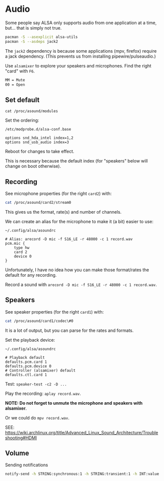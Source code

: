 # Audio

Some people say ALSA only supports audio from one application at a time, but... that is simply not true.

```sh
pacman -S --asexplicit alsa-utils
pacman -S --asdeps jack2
```

The `jack2` dependency is because some applications (mpv, firefox) require a jack dependency. (This prevents us from installing pipewire/pulseaudio.)

Use `alsamixer` to explore your speakers and microphones. Find the right "card" with `F6`.

```txt
MM = Mute
00 = Open
```

## Set default

`cat /proc/asound/modules`

Set the ordering:

`/etc/modprobe.d/alsa-conf.base`

```
options snd_hda_intel index=1,2
options snd_usb_audio index=3
```

Reboot for changes to take effect.

This is necessary because the default index (for "speakers" below will change on boot otherwise).

## Recording

See microphone properties (for the right `card2`) with:

```sh
cat /proc/asound/card2/stream0
```

This gives us the format, rate(s) and number of channels.

We can create an alias for the microphone to make it (a bit) easier to use:

`~/.config/alsa/asoundrc`

```
# Alias: arecord -D mic -f S16_LE -r 48000 -c 1 record.wav
pcm.mic {
    type hw
    card 2
    device 0
}
```

Unfortunately, I have no idea how you can make those format/rates the default for any recording.

Record a sound with `arecord -D mic -f S16_LE -r 48000 -c 1 record.wav`.

## Speakers

See speaker properties (for the right `card1`) with:

```sh
cat /proc/asound/card1/codec\#0
```

It is a lot of output, but you can parse for the rates and formats.

Set the playback device:

`~/.config/alsa/asoundrc`

```
# Playback default
defaults.pcm.card 1
defaults.pcm.device 0
# Controller (alsamixer) default
defaults.ctl.card 1
```

Test: `speaker-test -c2 -D ...`

Play the recording: `aplay record.wav`.

**NOTE: Do not forget to unmute the microphone and speakers with alsamixer**.

Or we could do `mpv record.wav`.

SEE: <https://wiki.archlinux.org/title/Advanced_Linux_Sound_Architecture/Troubleshooting#HDMI>

## Volume

Sending notifications

```sh
notify-send -h STRING:synchronous:1 -h STRING:transient:1 -h INT:value:2 -u low -t 3000 -c device 'Volume'
```
